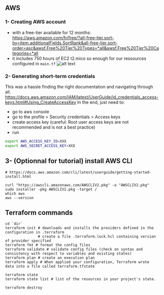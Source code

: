 



## AWS 
### 1- Creating AWS account 

- with a free-tier available for 12 months: https://aws.amazon.com/fr/free/?all-free-tier.sort-by=item.additionalFields.SortRank&all-free-tier.sort-order=asc&awsf.Free%20Tier%20Types=*all&awsf.Free%20Tier%20Categories=*all
- it includes 750 hours of EC2 t2.mico so enough for our ressources configured in `main.tf`
![alt text](free_tie.png)

### 2- Generating short-term credentials
This was a hassle finding the right documentation and navigating through all.
https://docs.aws.amazon.com/IAM/latest/UserGuide/id_credentials_access-keys.html#Using_CreateAccessKey
In the end, just need to:
* go to aws console
* go to the profile > Security credentials > Access keys
* create access key (careful: Root user access keys are not recommended and is not a best practice)
* run 
```sh
export AWS_ACCESS_KEY_ID=XXX
export AWS_SECRET_ACCESS_KEY=XXX
```

## 3- (Optionnal for tutorial) install AWS CLI
```
# https://docs.aws.amazon.com/cli/latest/userguide/getting-started-install.html

curl "https://awscli.amazonaws.com/AWSCLIV2.pkg" -o "AWSCLIV2.pkg"
sudo installer -pkg AWSCLIV2.pkg -target /
which aws
aws --version
```

## Terraform commands


```
cd `dir`
terraform init # downloads and installs the providers defined in the configuration in .terraform
               # create a file .terraform.lock.hcl containing version of provider specified
terraform fmt # format the config files 
terraform validate # validate config files (check on syntax and consistency with respect to variables and existing states)
terraform plan # create an execution plan
terraform apply # When applied your configuration, Terraform wrote data into a file called terraform.tfstate

terraform state
terraform state list # list of the resources in your project's state.

terraform destroy
```
